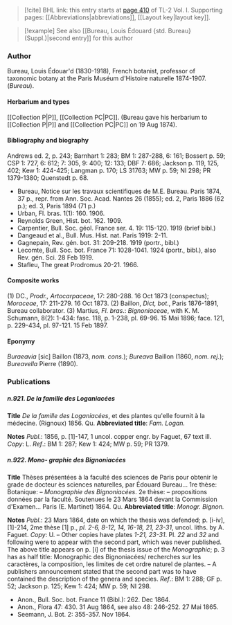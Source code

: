 > [!cite] BHL link: this entry starts at [page 410](https://www.biodiversitylibrary.org/item/103414#page/458/mode/1up) of TL-2 Vol. I.
> Supporting pages: [[Abbreviations|abbreviations]], [[Layout key|layout key]].

> [!example] See also [[Bureau, Louis Édouard {std. Bureau} (Suppl.)|second entry]] for this author

### Author

Bureau, Louis Édouar'd (1830-1918), French botanist, professor of taxonomic botany at the Paris Muséum d'Histoire naturelle 1874-1907. (*Bureau*).

#### Herbarium and types

[[Collection P|P]], [[Collection PC|PC]]. (Bureau gave his herbarium to [[Collection P|P]] and [[Collection PC|PC]] on 19 Aug 1874).

#### Bibliography and biography

Andrews ed. 2, p. 243; Barnhart 1: 283; BM 1: 287-288, 6: 161; Bossert p. 59; CSP 1: 727, 6: 612; 7: 305, 9: 400; 12: 133; DBF 7: 686; Jackson p. 119, 125, 402; Kew 1: 424-425; Langman p. 170; LS 31763; MW p. 59; NI 298; PR 1379-1380; Quenstedt p. 68.
- Bureau, Notice sur les travaux scientifiques de M.E. Bureau. Paris 1874, 37 p., repr. from Ann. Soc. Acad. Nantes 26 (1855); ed. 2, Paris 1886 (62 p.); ed. 3, Paris 1894 (71 p.)
- Urban, Fl. bras. 1(1): 160. 1906.
- Reynolds Green, Hist. bot. 162. 1909.
- Carpentier, Bull. Soc. géol. France ser. 4. 19: 115-120. 1919 (brief bibl.)
- Dangeaud et al., Bull. Mus. Hist. nat. Paris 1919: 2-11.
- Gagnepain, Rev. gén. bot. 31: 209-218. 1919 (portr., bibl.)
- Lecomte, Bull. Soc. bot. France 71: 1028-1041. 1924 (portr., bibl.), also Rev. gén. Sci. 28 Feb 1919.
- Stafleu, The great Prodromus 20-21. 1966.

#### Composite works

(1) DC., *Prodr., Artocarpaceae*, 17: 280-288. 16 Oct 1873 (conspectus); *Moraceae*, 17: 211-279. 16 Oct 1873.
(2) Baillon, *Dict, bot*., Paris 1876-1891, Bureau collaborator.
(3) Martius, *Fl. bras*.: *Bignoniaceae*, with K. M. Schumann, 8(2): 1-434: fasc. 118, p. 1-238, pl. 69-96. 15 Mai 1896; face. 121, p. 229-434, pl. 97-121. 15 Feb 1897.

#### Eponymy

*Buraeavia* \[sic\] Baillon (1873, *nom. cons.*); *Bureava* Baillon (1860, *nom. rej.*); *Bureavella* Pierre (1890).

### Publications

##### n.921. De la famille des Loganiacées

**Title**
*De la famille des Loganiacées*, et des plantes qu'elle fournit à la médecine. (Rignoux) 1856. Qu.
**Abbreviated title**: *Fam. Logan.*

**Notes**
*Publ*.: 1856, p. \[1\]-147, 1 uncol. copper engr. by Faguet, 67 text ill. *Copy*: L.
*Ref*.: BM 1: 287; Kew 1: 424; MW p. 59; PR 1379.

##### n.922. Mono- graphie des Bignoniacées

**Title**
Thèses présentées à la faculté des sciences de Paris pour obtenir le grade de docteur ès sciences naturelles, par Édouard Bureau... 1re thèse: Botanique: – *Monographie des Bignoniacées*. 2e thèse: – propositions données par la faculté. Soutenues le 23 Mars 1864 devant la Commission d'Examen... Paris (E. Martinet) 1864. Qu.
**Abbreviated title**: *Monogr. Bignon.*

**Notes**
*Publ*.: 23 Mars 1864, date on which the thesis was defended; p. \[i-iv\], \[1\]-214, 2me thèse \[1\] p., *pl. 2-6, 8-12, 14, 16-18, 21, 23-31*, uncol. liths. by A. Faguet. *Copy*: U. – Other copies have plates *1-21, 23-31*. Pl. *22* and *32* and following were to appear with the second part, which was never published. The above title appears on p. \[i\] of the thesis issue of the *Monographic*; p. 3 has as half title: Monographic des Bignoniacées/ recherches sur les caractères, la composition, les limites de cet ordre naturel de plantes. – A publishers announcement stated that the second part was to have contained the description of the genera and species.
*Ref*.: BM 1: 288; GF p. 52; Jackson p. 125; Kew 1: 424; MW p. 59; NI 298.
- Anon., Bull. Soc. bot. France 11 (Bibl.): 262. Dec 1864.
- Anon., Flora 47: 430. 31 Aug 1864, see also 48: 246-252. 27 Mai 1865.
- Seemann, J. Bot. 2: 355-357. Nov 1864.

